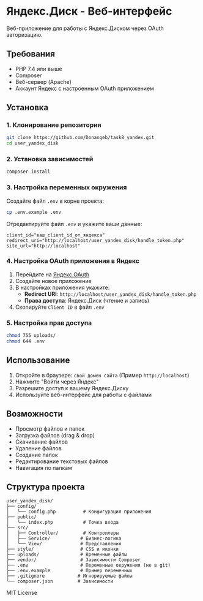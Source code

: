# Яндекс.Диск - Веб-интерфейс

Веб-приложение для работы с Яндекс.Диском через OAuth авторизацию.

## Требования

- PHP 7.4 или выше
- Composer
- Веб-сервер (Apache)
- Аккаунт Яндекс с настроенным OAuth приложением

## Установка

### 1. Клонирование репозитория

```bash
git clone https://github.com/Donangeb/task8_yandex.git
cd user_yandex_disk
```

### 2. Установка зависимостей

```bash
composer install
```

### 3. Настройка переменных окружения

Создайте файл `.env` в корне проекта:

```bash
cp .env.example .env
```

Отредактируйте файл `.env` и укажите ваши данные:

```env
client_id="ваш_client_id_от_яндекса"
redirect_uri="http://localhost/user_yandex_disk/handle_token.php"
site_url="http://localhost"
```

### 4. Настройка OAuth приложения в Яндекс

1. Перейдите на [Яндекс OAuth](https://oauth.yandex.ru/)
2. Создайте новое приложение
3. В настройках приложения укажите:
   - **Redirect URI**: `http://localhost/user_yandex_disk/handle_token.php`
   - **Права доступа**: Яндекс.Диск (чтение и запись)
4. Скопируйте `Client ID` в файл `.env`

### 5. Настройка прав доступа

```bash
chmod 755 uploads/
chmod 644 .env
```

## Использование

1. Откройте в браузере: `свой домен сайта` (Пример `http://localhost`)
2. Нажмите "Войти через Яндекс"
3. Разрешите доступ к вашему Яндекс.Диску
4. Используйте веб-интерфейс для работы с файлами

## Возможности

- Просмотр файлов и папок
- Загрузка файлов (drag & drop)
- Скачивание файлов
- Удаление файлов
- Создание папок
- Редактирование текстовых файлов
- Навигация по папкам

## Структура проекта

```
user_yandex_disk/
├── config/
│   └── config.php          # Конфигурация приложения
├── public/
│   └── index.php           # Точка входа
├── src/
│   ├── Controller/         # Контроллеры
│   ├── Service/           # Бизнес-логика
│   └── View/              # Представления
├── style/                 # CSS и иконки
├── uploads/               # Временные файлы
├── vendor/                # Зависимости Composer
├── .env                   # Переменные окружения (не в git)
├── .env.example           # Пример переменных
├── .gitignore            # Игнорируемые файлы
└── composer.json         # Зависимости
```

MIT License 
